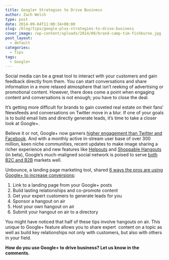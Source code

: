 ```yaml
---
title: Google+ Strategies to Drive Business
author: Zach Welch
type: post
date: 2014-09-04T11:00:34+00:00
slug: /blog/tips/google-plus-strategies-to-drive-business
cover_image: /wp-content/uploads/2014/08/brand-camp-tim-fishburne.jpg
post_layout:
  - default
categories:
  - Tips
tags:
  - Google+
---
```


Social media can be a great tool to interact with your customers and gain feedback directly from them. You can start conversations and share information in a more relaxed atmosphere that isn’t reeking of advertising or promotional content. However, there does come a point when engaging content and conversations is not enough; you have to close the deal.

It’s getting more difficult for brands to gain coveted real estate on their fans’ Newsfeeds and conversations on Twitter move in a blur. If one of your goals is to build email lists and directly generate leads, it’s time to take a closer look at Google+.

Believe it or not, Google+ now garners [higher engagement than Twitter and Facebook][1]. And with a monthly active in-stream user base of over 300 million, keen niche communities, recent updates to make image sharing a richer experience and new features like [Helpouts][2] and [Shoppable Hangouts][3] (in beta), Google’s much-maligned social network is poised to serve [both B2C and B2B][4] markets well.

Unbounce, a landing page marketing tool, shared [6 ways the pros are using Google+ to increase conversions][5]:

1. Link to a landing page from your Google+ posts
2. Build lasting relationships and co-promote content
3. Get your expert customers to generate leads for you
4. Sponsor a hangout on air
5. Host your own hangout on air
6. Submit your hangout on air to a directory

You might have noticed that half of these tips involve hangouts on air. This unique to Google+ feature allows you to share expert  content on a topic as well as build key relationships not only with customers, but also with others in your field.

**How do you use Google+ to drive business? Let us know in the comments.**

[1]: http://www.prdaily.com/Main/Articles/16448.aspx
[2]: https://helpouts.google.com/
[3]: https://plus.google.com/u/0/+RonnieBincer/posts/4h87hdEa3bm
[4]: https://smarttollfreenumber.com/guide-google-plus-b2b-marketing
[5]: http://unbounce.com/social-media/google-pro-tips-to-drive-conversions/
